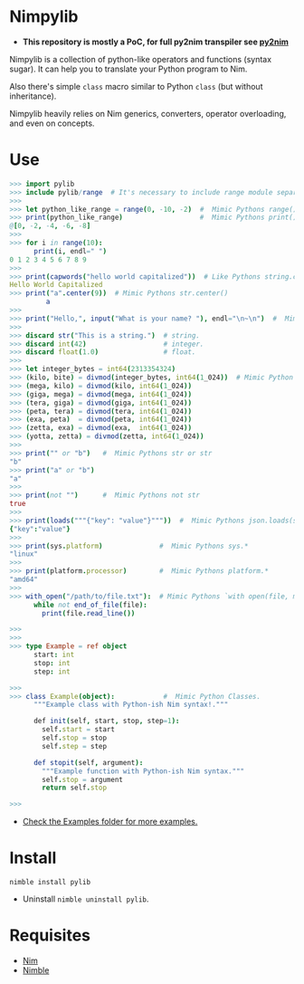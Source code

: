 # Nimpylib

- **This repository is mostly a PoC, for full py2nim transpiler see [py2nim](https://github.com/metacraft-labs/py2nim)**

Nimpylib is a collection of python-like operators and functions (syntax sugar).
It can help you to translate your Python program to Nim.

Also there's simple `class` macro similar to Python `class` (but without inheritance).

Nimpylib heavily relies on Nim generics, converters, operator overloading, and even on concepts.


# Use

```nim
>>> import pylib
>>> include pylib/range  # It's necessary to include range module separately
>>>
>>> let python_like_range = range(0, -10, -2)  #  Mimic Pythons range()
>>> print(python_like_range)                   #  Mimic Pythons print()
@[0, -2, -4, -6, -8]
>>>
>>> for i in range(10):
      print(i, endl=" ")
0 1 2 3 4 5 6 7 8 9
>>>
>>> print(capwords("hello world capitalized"))  # Like Pythons string.capwords()
Hello World Capitalized
>>> print("a".center(9))  # Mimic Pythons str.center()
         a        
>>>
>>> print("Hello,", input("What is your name? "), endl="\n~\n")  #  Mimic Pythons input()
>>>
>>> discard str("This is a string.")  # string.
>>> discard int(42)                   # integer.
>>> discard float(1.0)                # float.
>>>
>>> let integer_bytes = int64(2313354324)
>>> (kilo, bite) = divmod(integer_bytes, int64(1_024))  # Mimic Python divmod()
>>> (mega, kilo) = divmod(kilo, int64(1_024))
>>> (giga, mega) = divmod(mega, int64(1_024))
>>> (tera, giga) = divmod(giga, int64(1_024))
>>> (peta, tera) = divmod(tera, int64(1_024))
>>> (exa, peta)  = divmod(peta, int64(1_024))
>>> (zetta, exa) = divmod(exa,  int64(1_024))
>>> (yotta, zetta) = divmod(zetta, int64(1_024))
>>>
>>> print("" or "b")   #  Mimic Pythons str or str
"b"
>>> print("a" or "b")
"a"
>>>
>>> print(not "")      #  Mimic Pythons not str
true
>>>
>>> print(loads("""{"key": "value"}"""))  #  Mimic Pythons json.loads(str)
{"key":"value"}
>>>
>>> print(sys.platform)              #  Mimic Pythons sys.*
"linux"
>>>
>>> print(platform.processor)        #  Mimic Pythons platform.*
"amd64"
>>>
>>> with_open("/path/to/file.txt"):  # Mimic Pythons `with open(file, mode='r') as file:`
      while not end_of_file(file):
        print(file.read_line())

>>>
>>>
>>> type Example = ref object
      start: int
      stop: int
      step: int

>>>
>>> class Example(object):            #  Mimic Python Classes.
      """Example class with Python-ish Nim syntax!."""

      def init(self, start, stop, step=1):
        self.start = start
        self.stop = stop
        self.step = step

      def stopit(self, argument):
        """Example function with Python-ish Nim syntax."""
        self.stop = argument
        return self.stop

>>>
```

- [Check the Examples folder for more examples.](https://github.com/Yardanico/nimpylib/tree/master/examples)


# Install

```
nimble install pylib
```

- Uninstall `nimble uninstall pylib`.


# Requisites

- [Nim](https://nim-lang.org)
- [Nimble](https://github.com/nim-lang/nimble#installation)

